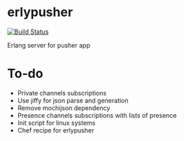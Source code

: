 erlypusher
==========

[![Build Status](https://travis-ci.org/arrowcircle/erlypusher.png?branch=master)](https://travis-ci.org/arrowcircle/erlypusher)

Erlang server for pusher app

# To-do
* Private channels subscriptions
* Use jiffy for json parse and generation
* Remove mochijson dependency
* Presence channels subscriptions with lists of presence
* Init script for linux systems
* Chef recipe for erlypusher


